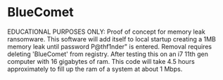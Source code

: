 # BlueComet

EDUCATIONAL PURPOSES ONLY: Proof of concept for memory leak ransomware. This software will add itself to local startup creating a 1MB memory leak until password P@thf1nder" is entered. Removal requires deleting 'BlueComet' from registry. After testing this on an i7 11th gen computer with 16 gigabytes of ram. This code will take 4.5 hours approximately to fill up the ram of a system at about 1 Mbps. 

